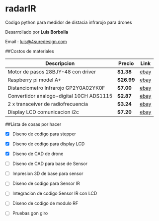 # radarIR
Codigo python para medidor de distacia infrarojo para drones

Desarrollado por **Luis Borbolla**

Email : luis@4suredesign.com

##Costos de materiales

Descripcion | Precio | Link
------------ | ------------- | -------------
Motor de pasos 28BJY-48 con driver | **$1.38** | [ebay](http://www.ebay.com/itm/DC-5V-Stepper-Motor-ULN2003-Driver-Test-Module-Board-28BYJ-48-for-Arduino-/181266971629?hash=item2a345a7bed:g:N2wAAOSwq7JUIT-B)
Raspberry pi model A+ | **$26.99** | [ebay](http://www.ebay.com/itm/Raspberry-Pi-Model-A-Plus-256MB-USB-Micro-SD-40-Pin-700mhz-Element-14-/231833657645?hash=item35fa5ce12d:g:4R4AAOSwzhVWsOlN)
Distanciometro Infrarojo GP2Y0A02YK0F | **$7.00** | [ebay](http://www.ebay.com/itm/Sharp-GP2Y0A02YK0F-Infrared-Proximity-Sensor-detect-20-150cm-/121114035114?hash=item1c32f583aa:g:0PoAAOSwGotWqJHx)
Convertidor analogo-digital 10CH  ADS1115 | **$2.87** |  [ebay](http://www.ebay.com/itm/ADS1115-Module-4-channel-16-Bit-I2C-ADC-with-Pro-Gain-Amplifier-for-Arduino-RPi-/141694533244?hash=item20fda6fe7c:g:qAoAAOSwk0pVf~Ii)
2 x transceiver de radiofrecuencia | **$3.24** | [ebay](http://www.ebay.com/itm/2-4G-NRF24L01-PA-LNA-SMA-Antenna-Wireless-Transceiver-communication-module-ew-/131132832737?hash=item1e88203be1:g:0FIAAOxyGwNTFrbL)
Display LCD comunicacion i2c | **$7.20** | [ebay](http://www.ebay.com/itm/Blue-Serial-IIC-I2C-TWI-2004-20x4-Character-5v-LCD-Module-Display-Screen-Arduino-/361440517205?hash=item5427889c55:g:uYMAAOSw8-tWXRcy)

##Lista de cosas por hacer
- [x] Diseno de codigo para stepper
- [x] Diseno de codigo para display LCD
- [x] Diseno de CAD de drone
- [ ] Diseno de CAD para base de Sensor
- [ ] Impresion 3D de base para sensor  
- [ ] Diseno de codigo para Sensor IR
- [ ] Integracion de codigo Sensor IR con LCD 
- [ ] Diseno de codigo de modulo RF
- [ ] Pruebas gon giro




